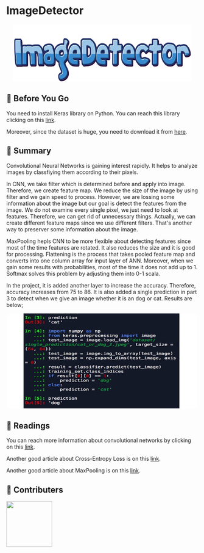 # ImageDetector
<p align="center">
<a href = "https://github.com/yilmazvolkan/ImageDetector"><img 
<img src="https://github.com/yilmazvolkan/ImageDetector/blob/master/drawable/logo.png" width="470" height="150"></a>
</p>

## :flashlight: Before You Go

You need to install Keras library on Python. You can reach this library clicking on this [link](https://github.com/keras-team/keras).

Moreover, since the dataset is huge, you need to download it from [here](https://drive.google.com/file/d/19gvrNcAekHZCinxH6tjVatQSDQBwUwSn/view?usp=sharing).

## :tophat: Summary

Convolutional Neural Networks is gaining interest rapidly. It helps to analyze images by classfiying them according to their pixels.


In CNN, we take filter which is determined before and apply into image. Therefore, we create feature map. We reduce the size of the image by using filter and we gain speed to process. However, we are lossing some information about the image but our goal is detect the features from the image. We do not examine every single pixel, we just need to look at features. Therefore, we can get rid of unnecessary things. Actually, we can create different feature maps since we use different filters. That's another way to preserver some information about the image.


MaxPooling hepls CNN to be more flexible about detecting features since most of the time features are rotated. It also reduces the size and it is good for processing. Flattening is the process that takes pooled feature map and converts into one column array for input layer of ANN. Moreover, when we gain some results with probabilities, most of the time it does not add up to 1. Softmax solves this problem by adjusting them into 0-1 scala.

In the project, it is added another layer to increase the accuracy. Therefore, accuracy increases from 75 to 86. It is also added a single prediction in part 3 to detect when we give an image whether it is an dog or cat. Results are below;



<p align="center">
<a href = "https://github.com/yilmazvolkan/ImageDetector/blob/master/drawable/results.jpeg"><img 
<img src="https://github.com/yilmazvolkan/ImageDetector/blob/master/drawable/results.jpeg" width="500" height="250"></a>
</p>


## :blue_book: Readings

You can reach more information about convolutional networks by clicking on this [link](https://arxiv.org/pdf/1409.1556v6.pdf).

Another good article about Cross-Entropy Loss is on this [link](https://rdipietro.github.io/friendly-intro-to-cross-entropy-loss/).

Another good article about MaxPooling is on this [link](http://ais.uni-bonn.de/papers/icann2010_maxpool.pdf).

## :beers: Contributers


<p align="left">
<a href = "https://github.com/yilmazvolkan"><img 
<img src="https://avatars2.githubusercontent.com/u/28186366?s=400&v=4" width="120" height="120"></a>
</p>
